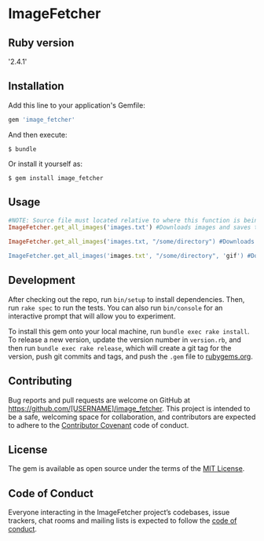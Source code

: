 # ImageFetcher

## Ruby version
'2.4.1'

## Installation

Add this line to your application's Gemfile:

```ruby
gem 'image_fetcher'
```

And then execute:

    $ bundle

Or install it yourself as:

    $ gem install image_fetcher

## Usage

```ruby
#NOTE: Source file must located relative to where this function is being called, otherwise specify the full path and the file name
ImageFetcher.get_all_images('images.txt') #Downloads images and saves them relative to the where the file is calling this function

ImageFetcher.get_all_images('images.txt, "/some/directory") #Downloads and saves images in the specified directory

ImageFetcher.get_all_images('images.txt', "/some/directory", 'gif') #Downloads and saves images as gifs in the specified directory

```

## Development

After checking out the repo, run `bin/setup` to install dependencies. Then, run `rake spec` to run the tests. You can also run `bin/console` for an interactive prompt that will allow you to experiment.

To install this gem onto your local machine, run `bundle exec rake install`. To release a new version, update the version number in `version.rb`, and then run `bundle exec rake release`, which will create a git tag for the version, push git commits and tags, and push the `.gem` file to [rubygems.org](https://rubygems.org).

## Contributing

Bug reports and pull requests are welcome on GitHub at https://github.com/[USERNAME]/image_fetcher. This project is intended to be a safe, welcoming space for collaboration, and contributors are expected to adhere to the [Contributor Covenant](http://contributor-covenant.org) code of conduct.

## License

The gem is available as open source under the terms of the [MIT License](https://opensource.org/licenses/MIT).

## Code of Conduct

Everyone interacting in the ImageFetcher project’s codebases, issue trackers, chat rooms and mailing lists is expected to follow the [code of conduct](https://github.com/[USERNAME]/image_fetcher/blob/master/CODE_OF_CONDUCT.md).
